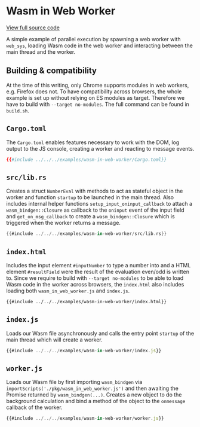 # Wasm in Web Worker

[View full source code][code]

[code]: https://github.com/rustwasm/wasm-bindgen/tree/master/examples/wasm-in-web-worker

A simple example of parallel execution by spawning a web worker with `web_sys`,
loading Wasm code in the web worker and interacting between the main thread and
the worker.

## Building & compatibility

At the time of this writing, only Chrome supports modules in web workers, e.g.
Firefox does not. To have compatibility across browsers, the whole example is
set up without relying on ES modules as target. Therefore we have to build
with `--target no-modules`. The full command can be found in `build.sh`.

## `Cargo.toml`

The `Cargo.toml` enables features necessary to work with the DOM, log output to
the JS console, creating a worker and reacting to message events.

```toml
{{#include ../../../examples/wasm-in-web-worker/Cargo.toml}}
```

## `src/lib.rs`

Creates a struct `NumberEval` with methods to act as stateful object in the
worker and function `startup` to be launched in the main thread. Also includes
internal helper functions `setup_input_oninput_callback` to attach a
`wasm_bindgen::Closure` as callback to the `oninput` event of the input field
and `get_on_msg_callback` to create a `wasm_bindgen::Closure` which is triggered
when the worker returns a message.

```rust
{{#include ../../../examples/wasm-in-web-worker/src/lib.rs}}
```

## `index.html`

Includes the input element `#inputNumber` to type a number into and a HTML
element `#resultField` were the result of the evaluation even/odd is written to.
Since we require to build with `--target no-modules` to be able to load Wasm
code in the worker across browsers, the `index.html` also includes loading
both `wasm_in_web_worker.js` and `index.js`.

```html
{{#include ../../../examples/wasm-in-web-worker/index.html}}
```

## `index.js`

Loads our Wasm file asynchronously and calls the entry point `startup` of the
main thread which will create a worker.

```js
{{#include ../../../examples/wasm-in-web-worker/index.js}}
```

## `worker.js`

Loads our Wasm file by first importing `wasm_bindgen` via
`importScripts('./pkg/wasm_in_web_worker.js')` and then awaiting the Promise
returned by `wasm_bindgen(...)`. Creates a new object to do the background
calculation and bind a method of the object to the `onmessage` callback of the
worker.

```js
{{#include ../../../examples/wasm-in-web-worker/worker.js}}
```
